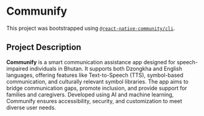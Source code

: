 # Communify

This project was bootstrapped using [`@react-native-community/cli`](https://github.com/react-native-community/cli).

## Project Description

**Communify** is a smart communication assistance app designed for speech-impaired individuals in Bhutan. It supports both Dzongkha and English languages, offering features like Text-to-Speech (TTS), symbol-based communication, and culturally relevant symbol libraries. The app aims to bridge communication gaps, promote inclusion, and provide support for families and caregivers. Developed using AI and machine learning, Communify ensures accessibility, security, and customization to meet diverse user needs.


